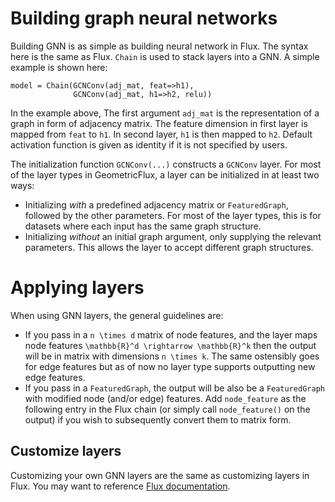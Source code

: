 # Building graph neural networks

Building GNN is as simple as building neural network in Flux. The syntax here is the same as Flux. `Chain` is used to stack layers into a GNN. A simple example is shown here:

```
model = Chain(GCNConv(adj_mat, feat=>h1),
              GCNConv(adj_mat, h1=>h2, relu))
```

In the example above, The first argument `adj_mat` is the representation of a graph in form of adjacency matrix. The feature dimension in first layer is mapped from `feat` to `h1`. In second layer, `h1` is then mapped to `h2`. Default activation function is given as identity if it is not specified by users.

The initialization function `GCNConv(...)` constructs a `GCNConv` layer. For most of the layer types in GeometricFlux, a layer can be initialized in at least two ways:

* Initializing *with* a predefined adjacency matrix or `FeaturedGraph`, followed by the other parameters. For most of the layer types, this is for datasets where each input has the same graph structure.
* Initializing *without* an initial graph argument, only supplying the relevant parameters. This allows the layer to accept different graph structures.

# Applying layers

When using GNN layers, the general guidelines are:

* If you pass in a ``n \times d`` matrix of node features, and the layer maps node features ``\mathbb{R}^d \rightarrow \mathbb{R}^k`` then the output will be in matrix with dimensions ``n \times k``. The same ostensibly goes for edge features but as of now no layer type supports outputting new edge features.
* If you pass in a `FeaturedGraph`, the output will be also be a `FeaturedGraph` with modified node (and/or edge) features. Add `node_feature` as the following entry in the Flux chain (or simply call `node_feature()` on the output) if you wish to subsequently convert them to matrix form.


## Customize layers

Customizing your own GNN layers are the same as customizing layers in Flux. You may want to reference [Flux documentation](https://fluxml.ai/Flux.jl/stable/models/basics/#Building-Layers-1).
